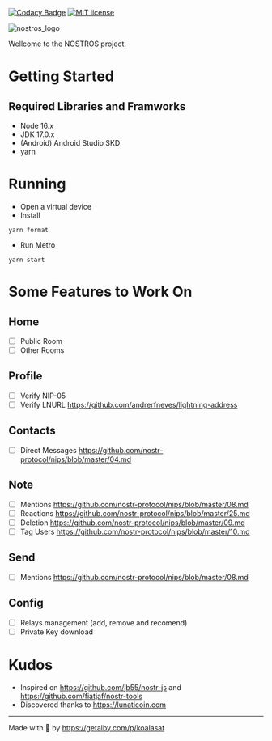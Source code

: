 [![Codacy Badge](https://app.codacy.com/project/badge/Grade/db3100f978a542d588f8ae9a4abf2d55)](https://www.codacy.com/gh/KoalaSat/sats-4-likes-bot/dashboard?utm_source=github.com&amp;utm_medium=referral&amp;utm_content=KoalaSat/sats-4-likes-bot&amp;utm_campaign=Badge_Grade)
[![MIT license](https://img.shields.io/badge/license-MIT-green)](https://github.com/KoalaSat/sats-4-likes-bot/blob/main/LICENSE)

![nostros_logo](https://user-images.githubusercontent.com/111684255/197588983-2a196d74-0f1e-45e8-be56-0da8c1602835.png)

Wellcome to the NOSTROS project. 

# Getting Started

## Required Libraries and Framworks
- Node 16.x
- JDK 17.0.x
- (Android) Android Studio SKD
- yarn

# Running

- Open a virtual device
- Install
```
yarn format
```
- Run Metro
```
yarn start
```

# Some Features to Work On

## Home
- [ ] Public Room
- [ ] Other Rooms
## Profile 
- [ ] Verify NIP-05
- [ ] Verify LNURL https://github.com/andrerfneves/lightning-address
## Contacts
- [ ] Direct Messages https://github.com/nostr-protocol/nips/blob/master/04.md
## Note
- [ ] Mentions https://github.com/nostr-protocol/nips/blob/master/08.md
- [ ] Reactions https://github.com/nostr-protocol/nips/blob/master/25.md
- [ ] Deletion https://github.com/nostr-protocol/nips/blob/master/09.md
- [ ] Tag Users https://github.com/nostr-protocol/nips/blob/master/10.md
## Send
- [ ] Mentions https://github.com/nostr-protocol/nips/blob/master/08.md
## Config
- [ ] Relays management (add, remove and recomend)
- [ ] Private Key download

# Kudos

- Inspired on https://github.com/jb55/nostr-js and https://github.com/fiatjaf/nostr-tools
- Discovered thanks to https://lunaticoin.com

------

Made with 🐨 by https://getalby.com/p/koalasat
